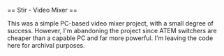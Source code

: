 == Stir - Video Mixer ==

This was a simple PC-based video mixer project, with a small degree of success. However, I'm abandoning the project since ATEM switchers are cheaper than a capable PC and far more powerful. I'm leaving the code here for archival purposes.
